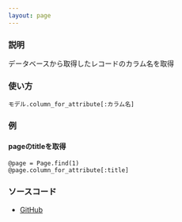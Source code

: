 ```yaml
---
layout: page
---
```

### 説明
データベースから取得したレコードのカラム名を取得

### 使い方
    モデル.column_for_attribute[:カラム名]

### 例
#### pageのtitleを取得
    @page = Page.find(1)
    @page.column_for_attribute[:title]

### ソースコード
* [GitHub](https://github.com/rails/rails/blob/f33d52c95217212cbacc8d5e44b5a8e3cdc6f5b3/activerecord/lib/active_record/attribute_methods.rb#L187)